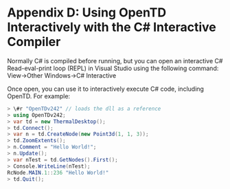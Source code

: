 
# Appendix D: Using OpenTD Interactively with the C# Interactive Compiler

Normally C\# is compiled before running, but you can open an interactive C\# Read-eval-print loop (REPL) in Visual Studio using the following command: View->Other Windows->C\# Interactive

Once open, you can use it to interactively execute C\# code, including OpenTD. For example:

```csharp
> \#r "OpenTDv242" // loads the dll as a reference
> using OpenTDv242;
> var td = new ThermalDesktop();
> td.Connect();
> var n = td.CreateNode(new Point3d(1, 1, 3));
> td.ZoomExtents();
> n.Comment = "Hello World!";
> n.Update();
> var nTest = td.GetNodes().First();
> Console.WriteLine(nTest);
RcNode.MAIN.1::236 "Hello World!"
> td.Quit();
```
